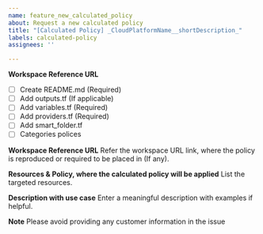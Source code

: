 ```yaml
---
name: feature_new_calculated_policy
about: Request a new calculated policy
title: "[Calculated Policy] _CloudPlatformName__shortDescription_"
labels: calculated-policy
assignees: ''

---
```

**Workspace Reference URL**
- [ ] Create README.md (Required)
- [ ] Add outputs.tf (If applicable)
- [ ] Add variables.tf (Required)
- [ ] Add providers.tf (Required)
- [ ] Add smart_folder.tf
- [ ] Categories polices

**Workspace Reference URL**
Refer the workspace URL link, where the policy is reproduced or required to be placed in (If any). 





**Resources & Policy, where the calculated policy will be applied**
List the targeted resources. 




**Description with use case**
Enter a meaningful description with examples if helpful.



**Note**
Please avoid providing any customer information in the issue
